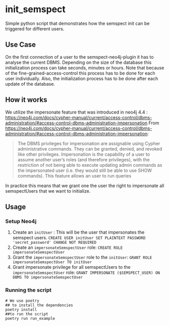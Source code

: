 # init_semspect

Simple python script that demonstrates how the semspect init can be triggered for different users.

## Use Case

On the first connection of a user to the semspect-neo4j-plugin it has to analyse the current DBMS. Depending on the size
of the database this initialization process can take seconds, minutes or hours. Note that because of the
fine-grained-access-control this process has to be done for each user individually. Also, the initialization process has
to be done after each update of the database.

## How it works

We utilize the impersonate feature that was introduced in neo4j
4.4 : https://neo4j.com/docs/cypher-manual/current/access-control/dbms-administration/#access-control-dbms-administration-impersonation
From https://neo4j.com/docs/cypher-manual/current/access-control/dbms-administration/#access-control-dbms-administration-impersonation:
> The DBMS privileges for impersonation are assignable using Cypher administrative commands.
> They can be granted, denied, and revoked like other privileges.
> Impersonation is the capability of a user to assume another user’s roles (and therefore privileges),
> with the restriction of not being able to execute updating admin commands as the impersonated user
> (i.e. they would still be able to use SHOW commands). This feature allows an user to run queries

In practice this means that we grant one the user the right to impersonate all semspectUsers that we want to initialize.

## Usage

### Setup Neo4j

1. Create an `initUser` : This will be the user that impersonates the semspect users. 
`CREATE USER initUser SET PLAINTEXT PASSWORD 'secret_password' CHANGE NOT REQUIRED`
2. Create an `impersonateSemspectUser` role: `CREATE ROLE impersonateSemspectUser`
3. Grant the `impersonateSemspectUser` role to the `initUser`: `GRANT ROLE impersonateSemspectUser TO initUser`
4. Grant impersonate privilege for all semspectUsers to the `impersonateSemspectUser` role:
`GRANT IMPERSONATE ($SEMSPECT_USER) ON DBMS TO impersonateSemspectUser`

### Running the script

```shell
# We use poetry 
## to install the dependencies
poetry install
##to run the script
poetry run run_example
```

